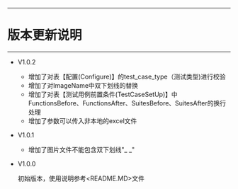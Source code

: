 ------

# 版本更新说明

------
- V1.0.2
  
  - 增加了对表【配置(Configure)】的test_case_type（测试类型)进行校验
  - 增加了对ImageName中双下划线的替换
  - 增加了对表【测试用例前置条件(TestCaseSetUp)】中FunctionsBefore、FunctionsAfter、SuitesBefore、SuitesAfter的换行处理
  - 增加了参数可以传入非本地的excel文件
  
- V1.0.1
  
  - 增加了图片文件不能包含双下划线"_ _"
  
- V1.0.0

  初始版本，使用说明参考<README.MD>文件
  